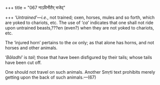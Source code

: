 +++
title = "067 नाऽविनीतैर् भजेद्"

+++
‘*Untrained*’—*i.e*., not trained; oxen, horses, mules and so forth,
which are yoked to chariots, etc. The use of ‘*ca*’ indicates that one
shall not ride upon untrained beasts,???en (even?) when they are not
yoked to chariots, etc.

The ‘injured horn’ pertains to the *ox* only; as that alone has horns,
and not horses and other animals.

‘*Bāladhi*’ is *tail*; those that have been disfigured by their tails;
whose tails have been cut off.

One should not travel on such animals. Another Smṛti text prohibits
merely getting upon the back of such animals.—(67)


